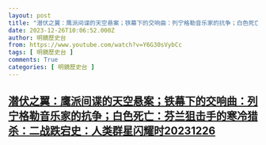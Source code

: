 ```yaml
---
layout: post
title: "潜伏之翼：鹰派间谍的天空悬案；铁幕下的交响曲：列宁格勒音乐家的抗争；白色死亡：芬兰狙击手的寒冷猎杀：二战跌宕史：人类群星闪耀时20231226"
date: 2023-12-26T10:06:52.000Z
author: 明鏡歷史台
from: https://www.youtube.com/watch?v=Y6G30sVybCc
tags: [ 明鏡歷史台 ]
comments: True
categories: [ 明鏡歷史台 ]
---
```

<!--1703585212000-->
[潜伏之翼：鹰派间谍的天空悬案；铁幕下的交响曲：列宁格勒音乐家的抗争；白色死亡：芬兰狙击手的寒冷猎杀：二战跌宕史：人类群星闪耀时20231226](https://www.youtube.com/watch?v=Y6G30sVybCc)
------

<div>

</div>
